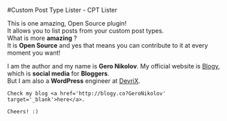 #Custom Post Type Lister - CPT Lister
<p>
	This is one amazing, Open Source plugin!<br>
	It allows you to list posts from your custom post types.<br>
	What is more <strong>amazing</strong> ?<br>
	It is <strong>Open Source</strong> and yes that means you can contribute to it at every moment you want!<br>
</p>
<p>
	I am the author and my name is <strong>Gero Nikolov</strong>.
	My official website is <a href='http://blogy.co' target='_blank'>Blogy</a>, which is <strong>social media</strong> for <strong>Bloggers</strong>.<br>
	But I am also a <strong>WordPress</strong> engineer at <a href='http://devrix.com' target='_blank'>DevriX</a>.

	Check my blog <a href='http://blogy.co?GeroNikolov' target='_blank'>here</a>.

	Cheers! :)
</p>
